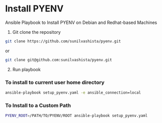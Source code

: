 # Install PYENV

Ansible Playbook to Install PYENV on Debian and Redhat-based Machines

1. Git clone the repository
```bash
git clone https://github.com/sunilvashista/pyenv.git
```
   or
```bash
git clone git@github.com:sunilvashista/pyenv.git
```

2. Run playbook
### To install to current user home directory
```bash
ansible-playbook setup_pyenv.yaml -e ansible_connection=local
```
### To Install to a Custom Path
```bash
PYENV_ROOT=/PATH/TO/PYENV/ROOT ansible-playbook setup_pyenv.yaml
```
